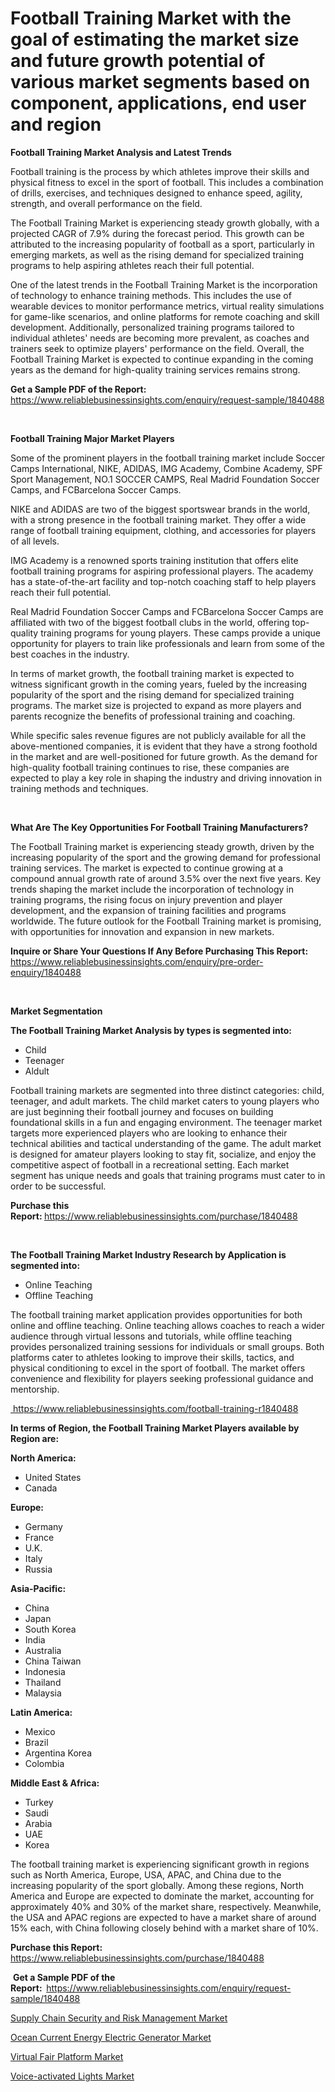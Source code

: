 <p><h1>Football Training Market with the goal of estimating the market size and future growth potential of various market segments based on component, applications, end user and region</h1></p><p><strong>Football Training Market Analysis and Latest Trends</strong></p>
<p><p>Football training is the process by which athletes improve their skills and physical fitness to excel in the sport of football. This includes a combination of drills, exercises, and techniques designed to enhance speed, agility, strength, and overall performance on the field.</p><p>The Football Training Market is experiencing steady growth globally, with a projected CAGR of 7.9% during the forecast period. This growth can be attributed to the increasing popularity of football as a sport, particularly in emerging markets, as well as the rising demand for specialized training programs to help aspiring athletes reach their full potential. </p><p>One of the latest trends in the Football Training Market is the incorporation of technology to enhance training methods. This includes the use of wearable devices to monitor performance metrics, virtual reality simulations for game-like scenarios, and online platforms for remote coaching and skill development. Additionally, personalized training programs tailored to individual athletes' needs are becoming more prevalent, as coaches and trainers seek to optimize players' performance on the field. Overall, the Football Training Market is expected to continue expanding in the coming years as the demand for high-quality training services remains strong.</p></p>
<p><strong>Get a Sample PDF of the Report:&nbsp;</strong> <a href="https://www.reliablebusinessinsights.com/enquiry/request-sample/1840488">https://www.reliablebusinessinsights.com/enquiry/request-sample/1840488</a></p>
<p>&nbsp;</p>
<p><strong>Football Training Major Market Players</strong></p>
<p><p>Some of the prominent players in the football training market include Soccer Camps International, NIKE, ADIDAS, IMG Academy, Combine Academy, SPF Sport Management, NO.1 SOCCER CAMPS, Real Madrid Foundation Soccer Camps, and FCBarcelona Soccer Camps.</p><p>NIKE and ADIDAS are two of the biggest sportswear brands in the world, with a strong presence in the football training market. They offer a wide range of football training equipment, clothing, and accessories for players of all levels.</p><p>IMG Academy is a renowned sports training institution that offers elite football training programs for aspiring professional players. The academy has a state-of-the-art facility and top-notch coaching staff to help players reach their full potential.</p><p>Real Madrid Foundation Soccer Camps and FCBarcelona Soccer Camps are affiliated with two of the biggest football clubs in the world, offering top-quality training programs for young players. These camps provide a unique opportunity for players to train like professionals and learn from some of the best coaches in the industry.</p><p>In terms of market growth, the football training market is expected to witness significant growth in the coming years, fueled by the increasing popularity of the sport and the rising demand for specialized training programs. The market size is projected to expand as more players and parents recognize the benefits of professional training and coaching.</p><p>While specific sales revenue figures are not publicly available for all the above-mentioned companies, it is evident that they have a strong foothold in the market and are well-positioned for future growth. As the demand for high-quality football training continues to rise, these companies are expected to play a key role in shaping the industry and driving innovation in training methods and techniques.</p></p>
<p>&nbsp;</p>
<p><strong>What Are The Key Opportunities For Football Training Manufacturers?</strong></p>
<p><p>The Football Training market is experiencing steady growth, driven by the increasing popularity of the sport and the growing demand for professional training services. The market is expected to continue growing at a compound annual growth rate of around 3.5% over the next five years. Key trends shaping the market include the incorporation of technology in training programs, the rising focus on injury prevention and player development, and the expansion of training facilities and programs worldwide. The future outlook for the Football Training market is promising, with opportunities for innovation and expansion in new markets.</p></p>
<p><strong>Inquire or Share Your Questions If Any Before Purchasing This Report:</strong> <a href="https://www.reliablebusinessinsights.com/enquiry/pre-order-enquiry/1840488">https://www.reliablebusinessinsights.com/enquiry/pre-order-enquiry/1840488</a></p>
<p>&nbsp;</p>
<p><strong>Market Segmentation</strong></p>
<p><strong>The Football Training Market Analysis by types is segmented into:</strong></p>
<p><ul><li>Child</li><li>Teenager</li><li>Aldult</li></ul></p>
<p><p>Football training markets are segmented into three distinct categories: child, teenager, and adult markets. The child market caters to young players who are just beginning their football journey and focuses on building foundational skills in a fun and engaging environment. The teenager market targets more experienced players who are looking to enhance their technical abilities and tactical understanding of the game. The adult market is designed for amateur players looking to stay fit, socialize, and enjoy the competitive aspect of football in a recreational setting. Each market segment has unique needs and goals that training programs must cater to in order to be successful.</p></p>
<p><strong>Purchase this Report:&nbsp;</strong><a href="https://www.reliablebusinessinsights.com/purchase/1840488">https://www.reliablebusinessinsights.com/purchase/1840488</a></p>
<p>&nbsp;</p>
<p><strong>The Football Training Market Industry Research by Application is segmented into:</strong></p>
<p><ul><li>Online Teaching</li><li>Offline Teaching</li></ul></p>
<p><p>The football training market application provides opportunities for both online and offline teaching. Online teaching allows coaches to reach a wider audience through virtual lessons and tutorials, while offline teaching provides personalized training sessions for individuals or small groups. Both platforms cater to athletes looking to improve their skills, tactics, and physical conditioning to excel in the sport of football. The market offers convenience and flexibility for players seeking professional guidance and mentorship.</p></p>
<p><a href="https://www.reliablebusinessinsights.com/football-training-r1840488">&nbsp;https://www.reliablebusinessinsights.com/football-training-r1840488</a></p>
<p><strong>In terms of Region, the Football Training Market Players available by Region are:</strong></p>
<p>
    <p> <strong> North America: </strong>
        <ul>
            <li>United States</li>
            <li>Canada</li>
        </ul>
        </p> 
    <p> <strong> Europe: </strong>
        <ul>
            <li>Germany</li>
            <li>France</li>
            <li>U.K.</li>
            <li>Italy</li>
            <li>Russia</li>
        </ul>
        </p> 
    <p> <strong> Asia-Pacific: </strong>
        <ul>
            <li>China</li>
            <li>Japan</li>
            <li>South Korea</li>
            <li>India</li>
            <li>Australia</li>
            <li>China Taiwan</li>
            <li>Indonesia</li>
            <li>Thailand</li>
            <li>Malaysia</li>
        </ul>
        </p> 
    <p> <strong> Latin America: </strong>
        <ul>
            <li>Mexico</li>
            <li>Brazil</li>
            <li>Argentina Korea</li>
            <li>Colombia</li>
        </ul>
        </p> 
    <p> <strong> Middle East & Africa: </strong>
        <ul>
            <li>Turkey</li>
            <li>Saudi</li>
            <li>Arabia</li>
            <li>UAE</li>
            <li>Korea</li>
        </ul>
    </p>
    </p>
<p><p>The football training market is experiencing significant growth in regions such as North America, Europe, USA, APAC, and China due to the increasing popularity of the sport globally. Among these regions, North America and Europe are expected to dominate the market, accounting for approximately 40% and 30% of the market share, respectively. Meanwhile, the USA and APAC regions are expected to have a market share of around 15% each, with China following closely behind with a market share of 10%.</p></p>
<p><strong>Purchase this Report: </strong><a href="https://www.reliablebusinessinsights.com/purchase/1840488">https://www.reliablebusinessinsights.com/purchase/1840488</a></p>
<p>&nbsp;<strong>Get a Sample PDF of the Report:&nbsp;&nbsp;</strong><a href="https://www.reliablebusinessinsights.com/enquiry/request-sample/1840488">https://www.reliablebusinessinsights.com/enquiry/request-sample/1840488</a></p>
<p><strong></strong></p>
<p><p><a href="https://github.com/brendafegmorris532/Market-Research-Report-List-1/blob/main/supply-chain-security-and-risk-management-market.md">Supply Chain Security and Risk Management Market</a></p><p><a href="https://www.linkedin.com/pulse/insights-ocean-current-energy-electric-generator-market-players-erltc">Ocean Current Energy Electric Generator Market</a></p><p><a href="https://github.com/LarryPearsongXXfvf/Market-Research-Report-List-1/blob/main/virtual-fair-platform-market.md">Virtual Fair Platform Market</a></p><p><a href="https://www.linkedin.com/pulse/voice-activated-lights-market-report-product-type-wiredwireless-xqhjc">Voice-activated Lights Market</a></p></p>